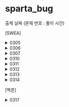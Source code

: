 # sparta_bug


출제 날짜
(문제 번호 : 풀이 시간)

[SWEA]
<details>
<summary>
0305
</summary>
2072. 홀수만 더하기 : 0305 
  
2071. 평균값 구하기 : 0305
        
1983. 조교의 성적 매기기 : 0305 ~ 0306 16:28
        
1959. 두 개의 숫자열 : 0306 15:58 ~ 17:25 
</details>

<details>
<summary>
0306
</summary>
1945. 간단한 소인수분해 : 0307 03:45 ~ 04:35

1288. 새로운 불면증 치료법 : 0306 17:36~18:00, 21:04 ~ 21:53
      
2805. 농작물 수확하기 : 0307 04:47 ~ 04:59, 05:15 ~ 05:45, 16:?? ~ 17:27
        
1289. 원재의 메모리 복구하기 : 0308 20:21~21:53
</details>

<details>
<summary>
0307
</summary>
20396. 돌뒤집기게임1 : 0310 14:11 ~ 15:58
  
20397. 돌뒤집기게임2 : 0310 16:31~ 17:20 , 0311 14:00
         
1974. 스도쿠검증 : 0311 1704, 0312 0524
        

</details>

<details>
<summary>
0310
</summary>
5789. 현주의 상자바꾸기 : 0310 11:? ~12:25
  
12004. 구구단1 : 0315 02:27~02:47
         
4615.재미있는 오셀로 게임 : 0315 03:02~03:40 / 0317 12:20 재시작

1220. Magnetic : 0313 22:07 ~ 0315 02:03
        

</details>

<details>
<summary>
0311
</summary>
9490. 풍선팡:
  
16268. 풍선팡2:
         
10760. 우주선 착륙

9489. 고대유적:
        

</details>

<details>
<summary>
0312
</summary>
10761. 신뢰 :

</details>

<details>
<summary>
0313
</summary>
4014. 모의sw역량테스트 활주로건설 :

</details>

<details>
<summary>
0314
</summary>
1860. 진기의 최고급 붕어빵 :

</details>

[백준]
<details>
<summary>
0317
</summary>
8393. 합 : 0317 23:06~23:10

10818. 최소, 최대 : 23:17~23:18 


</details>
